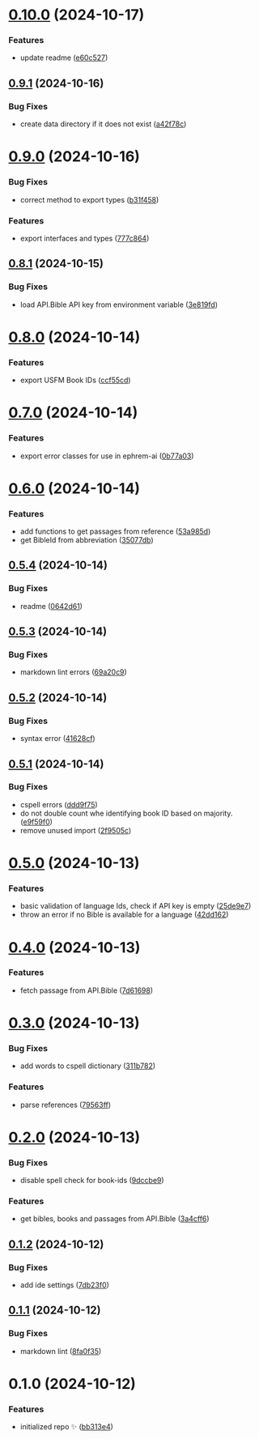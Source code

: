 # [0.10.0](https://github.com/stevin-wilson/ephrem/compare/0.9.1...0.10.0) (2024-10-17)

### Features

- update readme ([e60c527](https://github.com/stevin-wilson/ephrem/commit/e60c527dd3c2baf629e5841654822b52fd270cb0))

## [0.9.1](https://github.com/stevin-wilson/ephrem/compare/0.9.0...0.9.1) (2024-10-16)

### Bug Fixes

- create data directory if it does not exist ([a42f78c](https://github.com/stevin-wilson/ephrem/commit/a42f78cad0a11aed4ea92634f35a2353c7fabcaa))

# [0.9.0](https://github.com/stevin-wilson/ephrem/compare/0.8.1...0.9.0) (2024-10-16)

### Bug Fixes

- correct method to export types ([b31f458](https://github.com/stevin-wilson/ephrem/commit/b31f458008d9168342bf7284c6469c5d14742c27))

### Features

- export interfaces and types ([777c864](https://github.com/stevin-wilson/ephrem/commit/777c864d63ed913ac335bc73e6cba1218927eb7d))

## [0.8.1](https://github.com/stevin-wilson/ephrem/compare/0.8.0...0.8.1) (2024-10-15)

### Bug Fixes

- load API.Bible API key from environment variable ([3e819fd](https://github.com/stevin-wilson/ephrem/commit/3e819fd538f8ab3cc4cd71d1edb9f5b8df3db27b))

# [0.8.0](https://github.com/stevin-wilson/ephrem/compare/0.7.0...0.8.0) (2024-10-14)

### Features

- export USFM Book IDs ([ccf55cd](https://github.com/stevin-wilson/ephrem/commit/ccf55cd03e773b41efde6aea8e3e39e0326bff3e))

# [0.7.0](https://github.com/stevin-wilson/ephrem/compare/0.6.0...0.7.0) (2024-10-14)

### Features

- export error classes for use in ephrem-ai ([0b77a03](https://github.com/stevin-wilson/ephrem/commit/0b77a0322c345eb3346790a6f4d6ee619b69cc71))

# [0.6.0](https://github.com/stevin-wilson/ephrem/compare/0.5.4...0.6.0) (2024-10-14)

### Features

- add functions to get passages from reference ([53a985d](https://github.com/stevin-wilson/ephrem/commit/53a985d50d6f16f0dac273072a59e0ea12cf3293))
- get BibleId from abbreviation ([35077db](https://github.com/stevin-wilson/ephrem/commit/35077db012d53657e18f2d0e5705fdc4fadd597e))

## [0.5.4](https://github.com/stevin-wilson/ephrem/compare/0.5.3...0.5.4) (2024-10-14)

### Bug Fixes

- readme ([0642d61](https://github.com/stevin-wilson/ephrem/commit/0642d61baa7b3390e255e5cd59f69297c51c4984))

## [0.5.3](https://github.com/stevin-wilson/ephrem/compare/0.5.2...0.5.3) (2024-10-14)

### Bug Fixes

- markdown lint errors ([69a20c9](https://github.com/stevin-wilson/ephrem/commit/69a20c97f3b2f42a4c7755560e561190dc9d9985))

## [0.5.2](https://github.com/stevin-wilson/ephrem/compare/0.5.1...0.5.2) (2024-10-14)

### Bug Fixes

- syntax error ([41628cf](https://github.com/stevin-wilson/ephrem/commit/41628cfb0d91f81237ada8769ffb4c0a50fe239c))

## [0.5.1](https://github.com/stevin-wilson/ephrem/compare/0.5.0...0.5.1) (2024-10-14)

### Bug Fixes

- cspell errors ([ddd9f75](https://github.com/stevin-wilson/ephrem/commit/ddd9f75df66f4c6cf172efa6a3c5bee27cd38e7e))
- do not double count whe identifying book ID based on majority. ([e9f59f0](https://github.com/stevin-wilson/ephrem/commit/e9f59f0996510811814434d2d33ed2474b6a9661))
- remove unused import ([2f9505c](https://github.com/stevin-wilson/ephrem/commit/2f9505c2872eb505219c4d53f48679b4b1095392))

# [0.5.0](https://github.com/stevin-wilson/ephrem/compare/0.4.0...0.5.0) (2024-10-13)

### Features

- basic validation of language Ids, check if API key is empty ([25de9e7](https://github.com/stevin-wilson/ephrem/commit/25de9e706d4f54f76e8e231642ea94978828ce1e))
- throw an error if no Bible is available for a language ([42dd162](https://github.com/stevin-wilson/ephrem/commit/42dd16239fb7411d6a219ae468427d41cdef1b13))

# [0.4.0](https://github.com/stevin-wilson/ephrem/compare/0.3.0...0.4.0) (2024-10-13)

### Features

- fetch passage from API.Bible ([7d61698](https://github.com/stevin-wilson/ephrem/commit/7d6169871e3a5d214f6fddcd84ac4a05d9687448))

# [0.3.0](https://github.com/stevin-wilson/ephrem/compare/0.2.0...0.3.0) (2024-10-13)

### Bug Fixes

- add words to cspell dictionary ([311b782](https://github.com/stevin-wilson/ephrem/commit/311b782e673506ef8bc9d0872b84efc4dfeef94a))

### Features

- parse references ([79563ff](https://github.com/stevin-wilson/ephrem/commit/79563ff8d7f270d2698e670cff83a234820a6b62))

# [0.2.0](https://github.com/stevin-wilson/ephrem/compare/0.1.2...0.2.0) (2024-10-13)

### Bug Fixes

- disable spell check for book-ids ([9dccbe9](https://github.com/stevin-wilson/ephrem/commit/9dccbe9a2412cffd7602a7f8cb95950c4ebbf97b))

### Features

- get bibles, books and passages from API.Bible ([3a4cff6](https://github.com/stevin-wilson/ephrem/commit/3a4cff6b4bedb78b87caea5003a16ef0237fdc14))

## [0.1.2](https://github.com/stevin-wilson/ephrem/compare/0.1.1...0.1.2) (2024-10-12)

### Bug Fixes

- add ide settings ([7db23f0](https://github.com/stevin-wilson/ephrem/commit/7db23f004f95d6704e4ba91f8e3fe26237d22f24))

## [0.1.1](https://github.com/stevin-wilson/ephrem/compare/0.1.0...0.1.1) (2024-10-12)

### Bug Fixes

- markdown lint ([8fa0f35](https://github.com/stevin-wilson/ephrem/commit/8fa0f35948163a7c58840184adcbca740e4cc1b5))

# 0.1.0 (2024-10-12)

### Features

- initialized repo ✨ ([bb313e4](https://github.com/stevin-wilson/ephrem/commit/bb313e4b1e02f25b6f467cdf60dfc9b17f9e8358))

